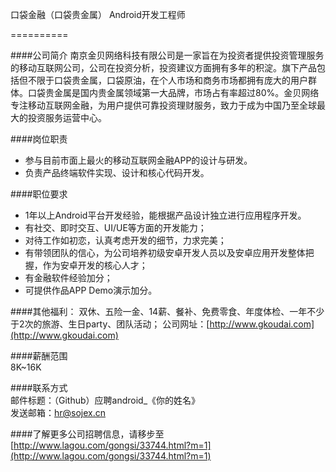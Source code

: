 口袋金融（口袋贵金属） Android开发工程师

==========  

####公司简介
南京金贝网络科技有限公司是一家旨在为投资者提供投资管理服务的移动互联网公司，公司在投资分析，投资建议方面拥有多年的积淀。旗下产品包括但不限于口袋贵金属，口袋原油，在个人市场和商务市场都拥有庞大的用户群体。口袋贵金属是国内贵金属领域第一大品牌，市场占有率超过80%。金贝网络专注移动互联网金融，为用户提供可靠投资理财服务，致力于成为中国乃至全球最大的投资服务运营中心。

####岗位职责  
- 参与目前市面上最火的移动互联网金融APP的设计与研发。
- 负责产品终端软件实现、设计和核心代码开发。


####职位要求  
- 1年以上Android平台开发经验，能根据产品设计独立进行应用程序开发。
- 有社交、即时交互、UI/UE等方面的开发能力；
- 对待工作如初恋，认真考虑开发的细节，力求完美；
- 有带领团队的信心，为公司培养初级安卓开发人员以及安卓应用开发整体把握，作为安卓开发的核心人才；
- 有金融软件经验加分；
- 可提供作品APP Demo演示加分。


####其他福利：
双休、五险一金、14薪、餐补、免费零食、年度体检、一年不少于2次的旅游、生日party、团队活动；
公司网址：[http://www.gkoudai.com](http://www.gkoudai.com)


####薪酬范围  
8K~16K  


####联系方式  
邮件标题：（Github）应聘android_《你的姓名》  
发送邮箱：[hr@sojex.cn](mailto:hr@sojex.cn)  


####了解更多公司招聘信息，请移步至
[http://www.lagou.com/gongsi/33744.html?m=1](http://www.lagou.com/gongsi/33744.html?m=1)
